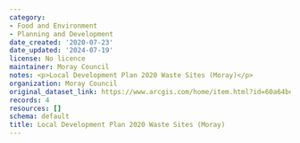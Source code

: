 ```yaml
---
category:
- Food and Environment
- Planning and Development
date_created: '2020-07-23'
date_updated: '2024-07-19'
license: No licence
maintainer: Moray Council
notes: <p>Local Development Plan 2020 Waste Sites (Moray)</p>
organization: Moray Council
original_dataset_link: https://www.arcgis.com/home/item.html?id=60a64be6443046ce8ce4c2fe628f2c37
records: 4
resources: []
schema: default
title: Local Development Plan 2020 Waste Sites (Moray)
---
```

